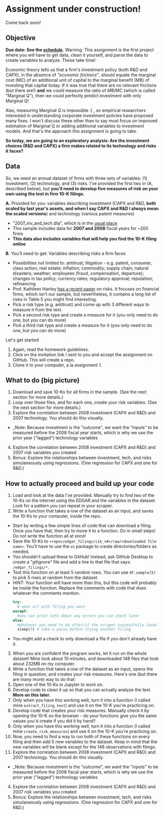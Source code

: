 # Assignment under construction!

Come back soon!

## Objective

**Due date: See the [schedule](https://ledatascifi.github.io/#schedule).** Warning: This assignment is the first project where you will have to get data, clean it yourself, and parse the data to create variables to analyze. These take time! 

Economic theory tells us that a firm's investment policy (both R&D and CAPX), in the absence of _"economic frictions"_, should equate the marginal cost (MC) of an additional unit of capital to the marginal benefit (MB) of investing that capital today. If it was true that there are no relevant frictions (but there are!) **and** we could measure the ratio of MB/MC (which is called "Marginal Q"), then we could perfectly predict investment with only Marginal Q! 

Alas, measuring Marginal Q is impossible :( , so empirical researchers interested in understanding corporate investment policies have proposed many fixes. I won't discuss these other than to say most focus on improved estimation of Marginal Q or adding additional variables to investment models. And that's the approach this assignment is going to take. 

**So today, we are going to an exploratory analysis: Are the investment choices (R&D and CAPX) a firm makes related to its technology and risks it faces?**

## Data

So, we need an annual dataset of firms with three sets of variables: (1) investment,  (2) technology, and (3) risks. I've provided the first two in (A, described below), but **you'll need to develop five measures of risk on your own using the text in firm 10-K filings.**

**A.** Provided for you: variables describing investment (CAPX and R&D, **both scaled by last year's assets, and when I say CAPX and R&D I always mean the scaled versions**) and technology (various patent measures)
  - "2007_inv_and_tech.dta", which is in the [usual place](https://github.com/LeDataSciFi/lectures-spr2020/tree/master/assignment_data)
  - This sample includes data for **2007 and 2008** fiscal years for ~200 firms
  - **This data also includes variables that will help you find the 10-K filing online**

**B.** You'll need to get: Variables describing risks a firm faces 
  - Possibilities not limited to: antitrust; litigation - e.g. patent, consumer, class action; real estate; inflation; commodity; supply chain; natural disasters; weather; employees (fraud, compensation, departure); changes in tax policy; currency rates; regulatory approval; reputation; refinancing
  - Prof. Kathleen Hanley [has a recent paper](https://papers.ssrn.com/sol3/papers.cfm?abstract_id=2792943) on risks. It focuses on financial firms, which isn't our sample, but nevertheless, it contains a long list of risks in Table 5 you might find interesting.
  - Pick a risk type (e.g. antitrust) and come up with 3 different ways to measure it from the text. 
  - Pick a second risk type and create a measure for it (you only need to do one, but you can do more)
  - Pick a third risk type and create a measure for it (you only need to do one, but you can do more)
  
Let's get started

1. Again, read the homework guidelines.
2. Click on the invitation link I sent to you and accept the assignment on GitHub. This will create a repo.
3. Clone it to your computer, a la assignment 1.
  
## What to do (big picture)

1. Download and save 10-Ks for all firms in the sample. (See the next section for more details.)
2. Loop over those files, and for each one, create your risk variables. (See the next section for more details.)
3. Explore the correlation between 2008 investment (CAPX and R&D) and 2007 technology. You should do this visually.
  - _Note: Because investment is the "outcome", we want the "inputs" to be measured before the 2008 fiscal year starts, which is why we use the prior year ("lagged") technology variables
4. Explore the correlation between 2008 investment (CAPX and R&D) and 2007 risk variables you created
5. Bonus: Explore the relationships between investment, tech, and risks simulaneously using regressions. (One regression for CAPX and one for R&D.)

## How to actually proceed and build up your code

1. Load and look at the data I've provided. Manually try to find two of the 10-Ks on the internet using the EDGAR and the variables in the dataset. Look for a pattern you can repeat in your scraper.
2. Write a function that takes a row of the dataset as an input, and saves the 10-Ks to your computer, inside the repo. 
  - Start by writing a few simple lines of code that can download a filing. Once you have that, then try to move it to a function. Go in small steps! Do not write the function all at once!
  - Save the 10-Ks to `<repo>/edgar_filings/cik_<#>/raw/<downloaded file name>`. You'll have to use the `os` package to create directories/folders as needed. 
  - You shouldn't upload these to GitHub! Instead, ask GitHub Desktop to create a "gitignore" file and add a line to that file that says: `/edgar_filings/*`. 
  - Test this function on at least 5 random rows. You can use `df.sample(5)` to pick 5 rows at random from the dataset.
  - HINT: Your function will have more than this, but this code will probably be inside the function. Replace the comments with code that does whatever the comments mention.
    ```python
    try:
      # open url with filing you want
    except:
      #you can print info about any errors you can check later
    else:
      #whatever you need to do after/if the scraper successfully loads the url
      sleep(3) # take a pause before trying another filing
    ```
  - You might add a check to only download a file if you don't already have it. 
3. When you are confident the program works, let it run on the whole dataset! Mine took about 10 minutes, and downloaded 148 files that took about 232MB on my computer. 
4. Write a function that takes a row of the dataset as an input, opens the filing in question, and creates your risk measures. Here's one (but there are many more) way to do that:
  1. Open one of the 10-Ks in Jupyter to work on. 
  2. Develop code to clean it up so that you can actually analyze the text. **More on this later.** 
  3. Only when you have this working well, turn it into a function (I called mine `extract_filing_text`) and use it on the 10-K you're practicing on.
  3. Develop code that creates your risk measures. Manually check it by opening the 10-K on the browser - do your functions give you the same values you'd create if you did it by hand?
  4. Only when you have this working well, turn it into a function (I called mine `create_risk_measures`) and use it on the 10-K you're practicing on. 
5. Now, you need to find a way to run both of these functions on every filing and then add 5 new variables to the dataset. Keep in mind that the new variables will be blank except for the 148 observations with filings. 
3. Explore the correlation between 2008 investment (CAPX and R&D) and 2007 technology. You should do this visually.
  - _Note: Because investment is the "outcome", we want the "inputs" to be measured before the 2008 fiscal year starts, which is why we use the prior year ("lagged") technology variables
4. Explore the correlation between 2008 investment (CAPX and R&D) and 2007 risk variables you created
5. Bonus: Explore the relationships between investment, tech, and risks simulaneously using regressions. (One regression for CAPX and one for R&D.)



